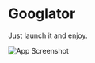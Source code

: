 
# Googlator

Just launch it and enjoy.

![App Screenshot](https://ih1.redbubble.net/image.2724419276.8470/flat,750x,075,f-pad,750x1000,f8f8f8.jpg)
